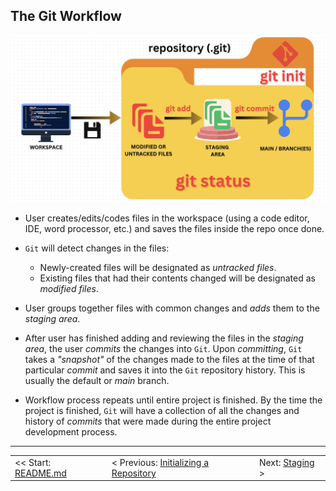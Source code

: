 ## The Git Workflow

<div align="center">
    <img 
        src="../img/gitdiagram.jpg"
        alt="git workflow diagram">
</div>

- User creates/edits/codes files in the workspace (using a code editor, IDE, word processor, etc.) and saves the files inside the repo once done.

- `Git` will detect changes in the files:
  - Newly-created files will be designated as *untracked files*.
  - Existing files that had their contents changed will be designated as *modified files*.

- User groups together files with common changes and *adds* them to the *staging area*.
- After user has finished adding and reviewing the files in the *staging area*, the user *commits* the changes into `Git`. Upon *committing*, `Git` takes a *"snapshot"* of the changes made to the files at the time of that particular *commit* and saves it into the `Git` repository history. This is usually the default or *main* branch.
- Workflow process repeats until entire project is finished. By the time the project is finished, `Git` will have a collection of all the changes and history of *commits* that were made during the entire project development process.

<hr>

<table align="center">
   <tbody>
      <tr>
        <td>
            << Start: <a href="/README.md">README.md</a>
        </td>
        <td>
            < Previous: <a href="/assets/s4/ch13.md">Initializing a Repository</a>
        </td>
        <td>
            Next: <a href="/assets/s4/ch15.md">Staging</a> >
        </td>
      </tr>
   </tbody>
</table>